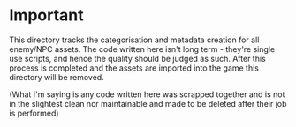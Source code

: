 # Important

This directory tracks the categorisation and metadata creation for all enemy/NPC assets. The code written here isn't long term - they're single use scripts, and hence the quality should be judged as such. After this process is completed and the assets are imported into the game this directory will be removed.

(What I'm saying is any code written here was scrapped together and is not in the slightest clean nor maintainable and made to be deleted after their job is performed)